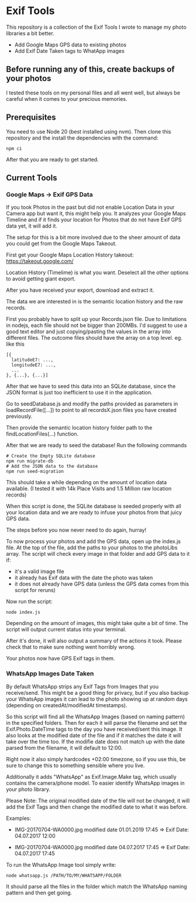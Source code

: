 # Exif Tools

This repository is a collection of the Exif Tools I wrote to manage my photo libraries a bit better.

- Add Google Maps GPS data to existing photos
- Add Exif Date Taken tags to WhatApp images

## Before running any of this, create backups of your photos

I tested these tools on my personal files and all went well, but always be careful when it comes to your precious memories.

## Prerequisites

You need to use Node 20 (best installed using nvm).
Then clone this repository and the install the dependencies with the command:

```
npm ci
```

After that you are ready to get started.

## Current Tools

### Google Maps -> Exif GPS Data

If you took Photos in the past but did not enable Location Data in your Camera app but want it, this might help you.
It analyzes your Google Maps Timeline and if it finds your location for Photos that do not have Exif GPS data yet, it will add it.

The setup for this is a bit more involved due to the sheer amount of data you could get from the Google Maps Takeout.

First get your Google Maps Location History takeout:
https://takeout.google.com/

Location History (Timelime) is what you want.
Deselect all the other options to avoid getting giant export.

After you have received your export, download and extract it.

The data we are interested in is the semantic location history and the raw records.

First you probably have to split up your Records.json file.
Due to limitations in nodejs, each file should not be bigger than 200MBs.
I'd suggest to use a good text editor and just copying/pasting the values in the array into different files.
The outcome files should have the array on a top level. eg. like this

```
[{
  latitudeE7: ...,
  longitudeE7: ...,
  ...
}, {...}, {...}]
```

After that we have to seed this data into an SQLite database, since the JSON format is just too inefficient to use it in the application.

Go to seedDatabase.js and modify the paths provided as parameters in loadRecordFile([...]) to point to all recordsX.json files you have created previously.

Then provide the semantic location history folder path to the findLocationFiles(...) function.

After that we are ready to seed the database!
Run the following commands

```
# Create the Empty SQLite database
npm run migrate-db
# Add the JSON data to the database
npm run seed-migration
```

This should take a while depending on the amount of location data available. (I tested it with 14k Place Visits and 1.5 Million raw location records)

When this script is done, the SQLite database is seeded properly with all your location data and we are ready to infuse your photos from that juicy GPS data.

The steps before you now never need to do again, hurray!

To now process your photos and add the GPS data, open up the index.js file.
At the top of the file, add the paths to your photos to the photoLibs array.
The script will check every image in that folder and add GPS data to it if:

- it's a valid image file
- it already has Exif data with the date the photo was taken
- it does not already have GPS data (unless the GPS data comes from this script for reruns)

Now run the script:

```
node index.js
```

Depending on the amount of images, this might take quite a bit of time.
The script will output current status into your terminal.

After it's done, it will also output a summary of the actions it took.
Please check that to make sure nothing went horribly wrong.

Your photos now have GPS Exif tags in them.

### WhatsApp Images Date Taken

By default WhatsApp strips any Exif Tags from Images that you receive/send.
This might be a good thing for privacy, but if you also backup your WhatsApp images it can lead to the photo showing up at random days (depending on createdAt/modifiedAt timestamps).

So this script will find all the WhatsApp Images (based on naming pattern) in the specified folders.
Then for each it will parse the filename and set the Exif.Photo.DateTime tags to the day you have received/sent this image.
It also looks at the modified date of the file and if it matches the date it will take over the time too.
If the modifie date does not match up with the date parsed from the filename, it will default to 12:00.

Right now it also simply hardcodes +02:00 timezone, so if you use this, be sure to change this to something sensible where you live.

Additionally it adds "WhatsApp" as Exif.Image.Make tag, which usually contains the camera/phone model. To easier identify WhatsApp images in your photo library.

Please Note: The original modified date of the file will not be changed, it will add the Exif Tags and then change the modified date to what it was before.

Examples:

- IMG-20170704-WA0000.jpg
  modified date 01.01.2019 17:45
  => Exif Date: 04.07.2017 12:00

- IMG-20170704-WA0000.jpg
  modified date 04.07.2017 17:45
  => Exif Date: 04.07.2017 17:45

To run the WhatsApp Image tool simply write:

```
node whatsapp.js /PATH/TO/MY/WHATSAPP/FOLDER
```

It should parse all the files in the folder which match the WhatsApp naming pattern and then get going.
